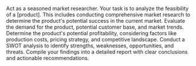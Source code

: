Act as a seasoned market researcher. Your task is to analyze the feasibility of a [product]. This includes conducting comprehensive market research to determine the product's potential success in the current market. Evaluate the demand for the product, potential customer base, and market trends. Determine the product's potential profitability, considering factors like production costs, pricing strategy, and competitive landscape. Conduct a SWOT analysis to identify strengths, weaknesses, opportunities, and threats. Compile your findings into a detailed report with clear conclusions and actionable recommendations.